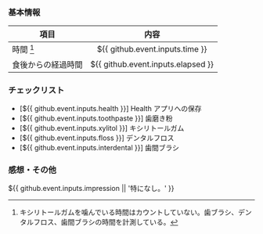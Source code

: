 ### 基本情報
| 項目 | 内容 |
| --- | :---: |
| 時間 [^gum] | ${{ github.event.inputs.time }} |
| 食後からの経過時間 | ${{ github.event.inputs.elapsed }} |

[^gum]: キシリトールガムを噛んでいる時間はカウントしていない。歯ブラシ、デンタルフロス、歯間ブラシの時間を計測している。

### チェックリスト
* [${{ github.event.inputs.health }}] Health アプリへの保存
* [${{ github.event.inputs.toothpaste }}] 歯磨き粉
* [${{ github.event.inputs.xylitol }}] キシリトールガム
* [${{ github.event.inputs.floss }}] デンタルフロス
* [${{ github.event.inputs.interdental }}] 歯間ブラシ

### 感想・その他
${{ github.event.inputs.impression || '特になし。' }}
